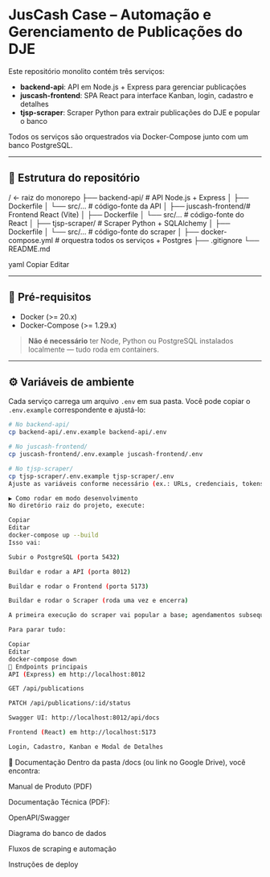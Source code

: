 # JusCash Case – Automação e Gerenciamento de Publicações do DJE

Este repositório monolito contém três serviços:

- **backend-api**: API em Node.js + Express para gerenciar publicações
- **juscash-frontend**: SPA React para interface Kanban, login, cadastro e detalhes
- **tjsp-scraper**: Scraper Python para extrair publicações do DJE e popular o banco

Todos os serviços são orquestrados via Docker-Compose junto com um banco PostgreSQL.

---

## 📂 Estrutura do repositório

/ ← raiz do monorepo
├── backend-api/ # API Node.js + Express
│ ├── Dockerfile
│ └── src/… # código-fonte da API
│
├── juscash-frontend/# Frontend React (Vite)
│ ├── Dockerfile
│ └── src/… # código-fonte do React
│
├── tjsp-scraper/ # Scraper Python + SQLAlchemy
│ ├── Dockerfile
│ └── src/… # código-fonte do scraper
│
├── docker-compose.yml # orquestra todos os serviços + Postgres
├── .gitignore
└── README.md

yaml
Copiar
Editar

---

## 🚀 Pré-requisitos

- Docker (>= 20.x)
- Docker-Compose (>= 1.29.x)

> **Não é necessário** ter Node, Python ou PostgreSQL instalados localmente — tudo roda em containers.

---

## ⚙️ Variáveis de ambiente

Cada serviço carrega um arquivo `.env` em sua pasta. Você pode copiar o `.env.example` correspondente e ajustá-lo:

```bash
# No backend-api/
cp backend-api/.env.example backend-api/.env

# No juscash-frontend/
cp juscash-frontend/.env.example juscash-frontend/.env

# No tjsp-scraper/
cp tjsp-scraper/.env.example tjsp-scraper/.env
Ajuste as variáveis conforme necessário (ex.: URLs, credenciais, tokens JWT).

▶️ Como rodar em modo desenvolvimento
No diretório raiz do projeto, execute:
```

```bash
Copiar
Editar
docker-compose up --build
Isso vai:

Subir o PostgreSQL (porta 5432)

Buildar e rodar a API (porta 8012)

Buildar e rodar o Frontend (porta 5173)

Buildar e rodar o Scraper (roda uma vez e encerra)

A primeira execução do scraper vai popular a base; agendamentos subsequentes (via cron interno) continuarão rodando conforme especificado.

Para parar tudo:
```

```bash
Copiar
Editar
docker-compose down
🔗 Endpoints principais
API (Express) em http://localhost:8012

GET /api/publications

PATCH /api/publications/:id/status

Swagger UI: http://localhost:8012/api/docs

Frontend (React) em http://localhost:5173

Login, Cadastro, Kanban e Modal de Detalhes
```

📝 Documentação
Dentro da pasta /docs (ou link no Google Drive), você encontra:

Manual de Produto (PDF)

Documentação Técnica (PDF):

OpenAPI/Swagger

Diagrama do banco de dados

Fluxos de scraping e automação

Instruções de deploy

